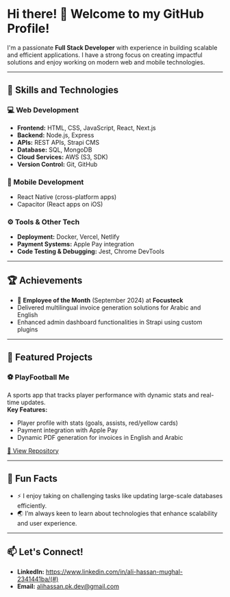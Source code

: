 # Hi there! 👋 Welcome to my GitHub Profile!

I'm a passionate **Full Stack Developer** with experience in building scalable and efficient applications. I have a strong focus on creating impactful solutions and enjoy working on modern web and mobile technologies.

---

## 🚀 Skills and Technologies

### 💻 Web Development
- **Frontend:** HTML, CSS, JavaScript, React, Next.js
- **Backend:** Node.js, Express
- **APIs:** REST APIs, Strapi CMS
- **Database:** SQL, MongoDB
- **Cloud Services:** AWS (S3, SDK)
- **Version Control:** Git, GitHub

### 📱 Mobile Development
- React Native (cross-platform apps)
- Capacitor (React apps on iOS)

### ⚙️ Tools & Other Tech
- **Deployment:** Docker, Vercel, Netlify
- **Payment Systems:** Apple Pay integration
- **Code Testing & Debugging:** Jest, Chrome DevTools

---

## 🏆 Achievements
- 🥇 **Employee of the Month** (September 2024) at **Focusteck**
- Delivered multilingual invoice generation solutions for Arabic and English
- Enhanced admin dashboard functionalities in Strapi using custom plugins

---

## 📂 Featured Projects

### ⚽ **PlayFootball Me**
A sports app that tracks player performance with dynamic stats and real-time updates.  
**Key Features:**  
- Player profile with stats (goals, assists, red/yellow cards)  
- Payment integration with Apple Pay  
- Dynamic PDF generation for invoices in English and Arabic  

[🔗 View Repository](#)

---

## 🌟 Fun Facts
- ⚡ I enjoy taking on challenging tasks like updating large-scale databases efficiently.
- 🌏 I’m always keen to learn about technologies that enhance scalability and user experience.

---

## 📫 Let's Connect!
- **LinkedIn:** https://www.linkedin.com/in/ali-hassan-mughal-2341441ba/(#)
- **Email:** alihassan.pk.dev@gmail.com
